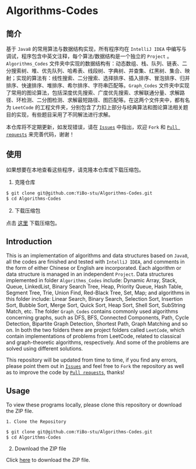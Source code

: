 # Algorithms-Codes



## 简介

基于 `Java8` 的常用算法与数据结构实现，所有程序均在 `IntelliJ IDEA` 中编写与调试，程序包含中英文注释，每个算法/数据结构是一个独立的 `Project` 。 `Algorithms_Codes` 文件夹中实现的数据结构有：动态数组、栈、队列、链表、二分搜索树、堆、优先队列、哈希表、线段树、字典树、并查集、红黑树、集合、映射；实现的算法有：线性搜索、二分搜索、选择排序、插入排序、冒泡排序、归并排序、快速排序、堆排序、希尔排序、字符串匹配等。`Graph_Codes` 文件夹中实现了常用的图论算法，包括深度优先搜索、广度优先搜索、求解联通分量、求解路径、环检测、二分图检测、求解最短路径、图匹配等。在这两个文件夹中，都有名为 `LeetCode` 的工程文件夹，分别包含了力扣上部分与经典算法和图论算法相关题目的实现，有些题目采用了不同解法进行求解。

本仓库将不定期更新，如发现错误，请在 [`Issues`](https://github.com/YiBo-stu/Algorithms-Codes/issues) 中指出，欢迎 `Fork` 和 [`Pull requests`](https://github.com/YiBo-stu/Algorithms-Codes/pulls) 来完善代码，谢谢！



## 使用

如果想要在本地查看这些程序，请克隆本仓库或下载压缩包。

1. 克隆仓库

```bash
$ git clone git@github.com:YiBo-stu/Algorithms-Codes.git
$ cd Algorithms-Codes
```

2. 下载压缩包

点击 [这里](https://github.com/YiBo-stu/Algorithms-Codes/archive/master.zip) 下载压缩包。



## Introduction

This is an implementation of algorithms and data structures based on `Java8`, all the codes are finished and tested with `IntelliJ IDEA`, and comments in the form of either Chinese or English are incorporated. Each algorithm or data structure is managed in an independent `Project`. Data structures implemented in folder `Algorithms_Codes` include: Dynamic Array, Stack, Queue, LinkedList, Binary Search Tree, Heap, Priority Queue, Hash Table, Segment Tree, Trie, Union Find, Red-Black Tree, Set, Map; and algorithms in this folder include: Linear Search, Binary Search, Selection Sort, Insertion Sort, Bubble Sort, Merge Sort, Quick Sort, Heap Sort, Shell Sort, SubString Match, etc. The folder `Graph_Codes` contains commonly used algorithms concerning graphs, such as DFS, BFS, Connected Components, Path, Cycle Detection, Bipartite Graph Detection, Shortest Path, Graph Matching and so on. In both the two folders there are project folders called `LeetCode`, which contain implementations of problems from LeetCode, related to classical and graph-theoretic algorithms, respectively. And some of the problems are solved using different solutions.

This repository will be updated from time to time, if you find any errors, please point them out in [`Issues`](https://github.com/YiBo-stu/Algorithms-Codes/issues) and feel free to `Fork` the repository as well as to improve the code by [`Pull requests`](https://github.com/YiBo-stu/Algorithms-Codes/pulls), thanks!



## Usage

To view these programs locally, please clone this repository or download the ZIP file.

	1. Clone the Repository

```bash
$ git clone git@github.com:YiBo-stu/Algorithms-Codes.git
$ cd Algorithms-Codes
```

2. Download the ZIP file

Click [here](https://github.com/YiBo-stu/Algorithms-Codes/archive/master.zip) to download the ZIP file.
